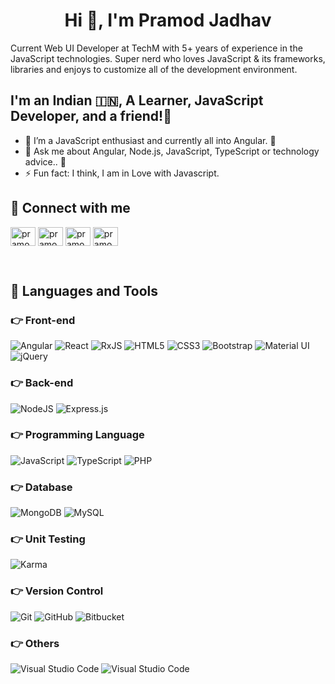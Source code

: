 <h1 align="center">Hi 👋, I'm Pramod Jadhav </h1>

Current Web UI Developer at TechM with 5+ years of experience in the JavaScript technologies. Super nerd who loves JavaScript
& its frameworks, libraries and enjoys to customize all of the development environment.
## I'm an Indian 🇮🇳, A Learner, JavaScript Developer, and a friend!🙌

- 🌱 I’m a JavaScript enthusiast and currently all into Angular. 🧡
- 💬 Ask me about  Angular, Node.js, JavaScript, TypeScript or technology advice.. 🙌
- ⚡ Fun fact: I think, I am in Love with Javascript.


## 🤝 Connect with me

<p align="left">
<a href="https://linkedin.com/in/pramod-jadhav-765a0393" target="blank"><img align="center" src="https://raw.githubusercontent.com/rahuldkjain/github-profile-readme-generator/master/src/images/icons/Social/linked-in-alt.svg" alt="pramod0024" height="30" width="40" /></a>
<a href="https://twitter.com/Jadhavpamu" target="blank"><img align="center" src="https://raw.githubusercontent.com/rahuldkjain/github-profile-readme-generator/master/src/images/icons/Social/twitter.svg" alt="pramod0024" height="30" width="40" /></a>
<a href="https://stackoverflow.com/users/2746947/pramod24" target="blank"><img align="center" src="http://logo.clearbit.com/stackoverflow.com" alt="pramod0024" height="30" width="40" /></a>
<a href="https://instagram.com/pomjadhav" target="blank"><img align="center" src="https://raw.githubusercontent.com/rahuldkjain/github-profile-readme-generator/master/src/images/icons/Social/instagram.svg" alt="pramod0024" height="30" width="40" /></a>
</p>

<br />

## 🚀 Languages and Tools

### 👉 Front-end
<p>

<img alt="Angular" src="https://img.shields.io/badge/angular-%23DD0031.svg?style=for-the-badge&logo=angular&logoColor=white"/>
<img alt="React" src="https://img.shields.io/badge/react-%2320232a.svg?style=for-the-badge&logo=react&logoColor=%2361DAFB"/>
<img alt="RxJS" src="https://img.shields.io/badge/rxjs-%23B7178C.svg?style=for-the-badge&logo=reactivex&logoColor=white" />
<img alt="HTML5" src="https://img.shields.io/badge/html5-%23E34F26.svg?style=for-the-badge&logo=html5&logoColor=white"/>
<img alt="CSS3" src="https://img.shields.io/badge/css3-%231572B6.svg?style=for-the-badge&logo=css3&logoColor=white"/>
<img alt="Bootstrap" src="https://img.shields.io/badge/bootstrap-%23563D7C.svg?style=for-the-badge&logo=bootstrap&logoColor=white"/>
<img alt="Material UI" src="https://img.shields.io/badge/materialui-%230081CB.svg?style=for-the-badge&logo=material-ui&logoColor=white"/>
<img alt="jQuery" src="https://img.shields.io/badge/jquery-%230769AD.svg?style=for-the-badge&logo=jquery&logoColor=white"/>
</p>


### 👉 Back-end

<p>
<img alt="NodeJS" src="https://img.shields.io/badge/node.js-%2343853D.svg?style=for-the-badge&logo=node-dot-js&logoColor=white"/>
<img alt="Express.js" src="https://img.shields.io/badge/express.js-%23404d59.svg?style=for-the-badge&logo=express&logoColor=%2361DAFB"/>
</p>


### 👉 Programming Language
<p>
<img alt="JavaScript" src="https://img.shields.io/badge/javascript-%23323330.svg?style=for-the-badge&logo=javascript&logoColor=%23F7DF1E"/>
<img alt="TypeScript" src="https://img.shields.io/badge/typescript-%23007ACC.svg?style=for-the-badge&logo=typescript&logoColor=white"/>
<img alt="PHP" src="https://img.shields.io/badge/php-%23777BB4.svg?style=for-the-badge&logo=php&logoColor=white"/>
</p>


### 👉 Database
<p>
<img alt="MongoDB" src ="https://img.shields.io/badge/MongoDB-%234ea94b.svg?style=for-the-badge&logo=mongodb&logoColor=white"/>
<img alt="MySQL" src="https://img.shields.io/badge/mysql-%2300f.svg?style=for-the-badge&logo=mysql&logoColor=white"/>
</p>


### 👉 Unit Testing
<p>
<img alt="Karma" src="https://img.shields.io/badge/KARMA-blue"/>
</p>


### 👉 Version Control
<p>
<img alt="Git" src="https://img.shields.io/badge/git-%23F05033.svg?style=for-the-badge&logo=git&logoColor=white"/>
<img alt="GitHub" src="https://img.shields.io/badge/github-%23121011.svg?style=for-the-badge&logo=github&logoColor=white"/>
<img alt="Bitbucket" src="https://img.shields.io/badge/bitbucket-%230047B3.svg?style=for-the-badge&logo=bitbucket&logoColor=white"/>
</p>


### 👉 Others
<p>
<img alt="Visual Studio Code" src="https://img.shields.io/badge/notepad++-0078d7.svg?style=for-the-badge&logo=notepad&logoColor=white"/>
<img alt="Visual Studio Code" src="https://img.shields.io/badge/VisualStudioCode-0078d7.svg?style=for-the-badge&logo=visual-studio-code&logoColor=white"/>
</p>

<br />
<br />  
  
